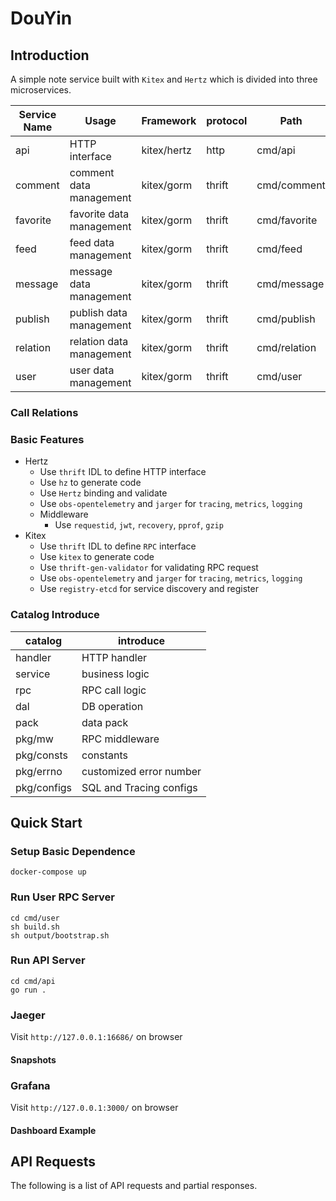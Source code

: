 # DouYin

## Introduction

A simple note service built with `Kitex` and `Hertz` which is divided into three microservices.

| Service Name | Usage                    | Framework   | protocol | Path         | IDL                 |
|--------------|--------------------------|-------------|----------|--------------|---------------------|
| api          | HTTP interface           | kitex/hertz | http     | cmd/api      | idl/api.thrift      |
| comment      | comment data management  | kitex/gorm  | thrift   | cmd/comment  | idl/comment.thrift  |
| favorite     | favorite data management | kitex/gorm  | thrift   | cmd/favorite | idl/favorite.thrift |
| feed         | feed data management     | kitex/gorm  | thrift   | cmd/feed     | idl/feed.thrift     |
| message      | message data management  | kitex/gorm  | thrift   | cmd/message  | idl/message.thrift  |
| publish      | publish data management  | kitex/gorm  | thrift   | cmd/publish  | idl/publish.thrift  |
| relation     | relation data management | kitex/gorm  | thrift   | cmd/relation | idl/relation.thrift |
| user         | user data management     | kitex/gorm  | thrift   | cmd/user     | idl/user.thrift     |

### Call Relations

### Basic Features

- Hertz
    - Use `thrift` IDL to define HTTP interface
    - Use `hz` to generate code
    - Use `Hertz` binding and validate
    - Use `obs-opentelemetry` and `jarger` for `tracing`, `metrics`, `logging`
    - Middleware
        - Use `requestid`, `jwt`, `recovery`, `pprof`, `gzip`
- Kitex
    - Use `thrift` IDL to define `RPC` interface
    - Use `kitex` to generate code
    - Use `thrift-gen-validator` for validating RPC request
    - Use `obs-opentelemetry` and `jarger` for `tracing`, `metrics`, `logging`
    - Use `registry-etcd` for service discovery and register

### Catalog Introduce

| catalog     | introduce               |
|-------------|-------------------------|
| handler     | HTTP handler            |
| service     | business logic          |
| rpc         | RPC call logic          |
| dal         | DB operation            |
| pack        | data pack               |
| pkg/mw      | RPC middleware          |
| pkg/consts  | constants               |
| pkg/errno   | customized error number |
| pkg/configs | SQL and Tracing configs |

## Quick Start

### Setup Basic Dependence

```shell
docker-compose up
```

### Run User RPC Server

```shell
cd cmd/user
sh build.sh
sh output/bootstrap.sh
```

### Run API Server

```shell
cd cmd/api
go run .
```

### Jaeger

Visit `http://127.0.0.1:16686/` on browser

#### Snapshots


### Grafana

Visit `http://127.0.0.1:3000/` on browser

#### Dashboard Example


## API Requests

The following is a list of API requests and partial responses.